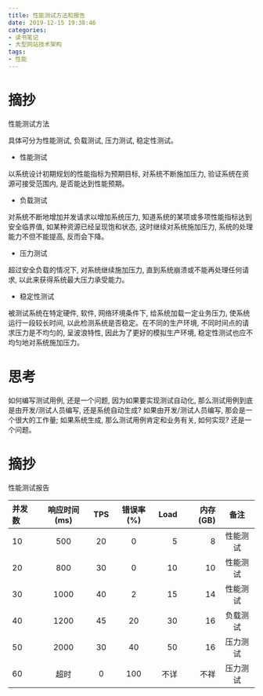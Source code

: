```yaml
---
title: 性能测试方法和报告
date: 2019-12-15 19:38:46
categories:
- 读书笔记
- 大型网站技术架构
tags:
- 性能
---
```


# 摘抄

性能测试方法

具体可分为性能测试, 负载测试, 压力测试, 稳定性测试。

* 性能测试

以系统设计初期规划的性能指标为预期目标, 对系统不断施加压力, 验证系统在资源可接受范围内, 是否能达到性能预期。

* 负载测试

对系统不断地增加并发请求以增加系统压力, 知道系统的某项或多项性能指标达到安全临界值, 如某种资源已经呈现饱和状态, 这时继续对系统施加压力, 系统的处理能力不但不能提高, 反而会下降。

* 压力测试

超过安全负载的情况下, 对系统继续施加压力, 直到系统崩溃或不能再处理任何请求, 以此来获得系统最大压力承受能力。

* 稳定性测试

被测试系统在特定硬件, 软件, 网络环境条件下, 给系统加载一定业务压力, 使系统运行一段较长时间, 以此检测系统是否稳定。在不同的生产环境, 不同时间点的请求压力是不均匀的, 呈波浪特性, 因此为了更好的模拟生产环境, 稳定性测试也应不均匀地对系统施加压力。

# 思考

如何编写测试用例, 还是一个问题, 因为如果要实现测试自动化, 那么测试用例到底是由开发/测试人员编写, 还是系统自动生成? 如果由开发/测试人员编写, 那会是一个很大的工作量; 如果系统生成, 那么测试用例肯定和业务有关, 如何实现? 还是一个问题。

# 摘抄

性能测试报告

| 并发数 | 响应时间(ms) | TPS | 错误率(%) | Load | 内存(GB) | 备注 |
| :----- | :----------: | :-: | :-------: | ---: | -------: | :--: |
| 10 | 500 | 20 | 0 | 5 | 8 | 性能测试 |
| 20 | 800 | 30 | 0 | 10 | 10 | 性能测试 |
| 30 | 1000 | 40 | 2 | 15 | 14 | 性能测试 |
| 40 | 1200 | 45 | 20 | 30 | 16 | 负载测试 |
| 50 | 2000 | 30 | 40 | 50 | 16 | 压力测试 |
| 60 | 超时 | 0 | 100 | 不详 | 不祥 | 压力测试 |

